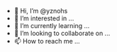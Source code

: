 - 👋 Hi, I’m @yznohs
- 👀 I’m interested in ...
- 🌱 I’m currently learning ...
- 💞️ I’m looking to collaborate on ...
- 📫 How to reach me ...

<!---
yznohs/yznohs is a ✨ special ✨ repository because its `README.md` (this file) appears on your GitHub profile.
You can click the Preview link to take a look at your changes.
--->
